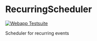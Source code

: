 # RecurringScheduler

[![Webapp Testsuite](https://github.com/Ernstsen/recurringscheduler/actions/workflows/recurringscheduler_test.yml/badge.svg)](https://github.com/Ernstsen/recurringscheduler/actions/workflows/recurringscheduler_test.yml)

Scheduler for recurring events
